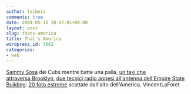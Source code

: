 ```yaml
---
author: leibniz
comments: true
date: 2004-05-11 20:47:01+00:00
layout: post
slug: thats-america
title: That's America
wordpress_id: 3662
categories:
- web
---
```


[Sammy Sosa](http://www.vincentlaforet.com/exhibit/aerials/source/1.htm) dei Cubs mentre batte una palla, [un taxi che attraversa Brooklyn](http://www.vincentlaforet.com/exhibit/aerials/source/2.htm), [due tecnici radio appesi all'antenna dell'Empire State Building](http://www.vincentlaforet.com/exhibit/aerials/source/4.htm): [20 foto estreme](http://www.vincentlaforet.com/exhibit/aerials/index.htm) scattate dall'alto dell'America.
VincentLaForet 
